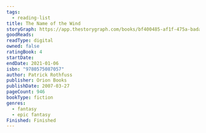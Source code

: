 ```yaml
---
tags:
  - reading-list
title: The Name of the Wind
storyGraph: https://app.thestorygraph.com/books/bf400485-af1f-475a-bada-b111af99ac20
goodReads:
readType: digital
owned: false
ratingBook: 4
startDate:
endDate: 2021-01-06
isbn: "9780575087057"
author: Patrick Rothfuss
publisher: Orion Books
publishDate: 2007-03-27
pageCount: 946
bookType: fiction
genres:
  - fantasy
  - epic fantasy
Finished: Finished
---
```

